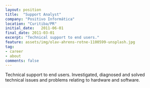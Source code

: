 ```yaml
---
layout: position
title:  "Support Analyst"
company: "Positivo Informática"
location: "Curitiba/PR"
initial_date:   2011-06-01
final_date: 2011-03-01
excerpt: "Technical support to end users."
feature: assets/img/olav-ahrens-rotne-1100599-unsplash.jpg
tag:
- career
- about
comments: false
---
```


Technical support to end users. Investigated, diagnosed and solved technical issues and problems relating to hardware and software.